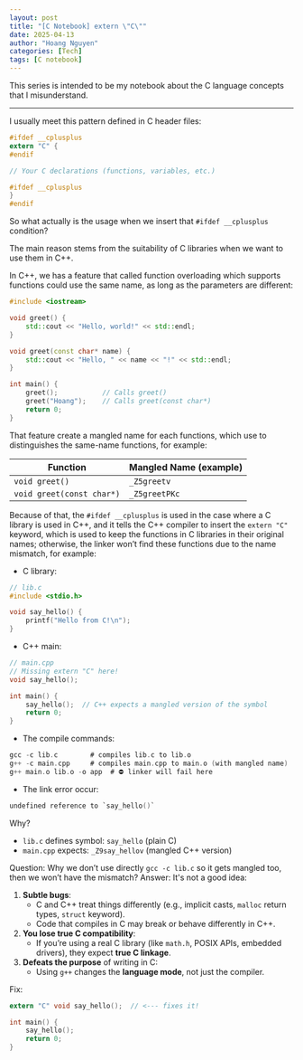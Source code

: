 ```yaml
---
layout: post
title: "[C Notebook] extern \"C\""
date: 2025-04-13
author: "Hoang Nguyen"
categories: [Tech]
tags: [C notebook]
---
```




This series is intended to be my notebook about the C language concepts that I misunderstand.

---

I usually meet this pattern defined in C header files: 

```c
#ifdef __cplusplus
extern "C" {
#endif

// Your C declarations (functions, variables, etc.)

#ifdef __cplusplus
}
#endif

```

So what actually is the usage when we insert that `#ifdef __cplusplus`  condition?

The main reason stems from the suitability of C libraries when we want to use them in C++.

In C++, we has a feature that called function overloading which supports functions could use the same name, as long as the parameters are different:

```cpp
#include <iostream>

void greet() {
    std::cout << "Hello, world!" << std::endl;
}

void greet(const char* name) {
    std::cout << "Hello, " << name << "!" << std::endl;
}

int main() {
    greet();           // Calls greet()
    greet("Hoang");    // Calls greet(const char*)
    return 0;
}

```

That feature create a mangled name for each functions, which use to distinguishes the same-name functions, for example:

| Function | Mangled Name (example) |
| --- | --- |
| `void greet()` | `_Z5greetv` |
| `void greet(const char*)` | `_Z5greetPKc` |

Because of that, the `#ifdef __cplusplus` is used in the case where a C library is used in C++, and it tells the C++ compiler to insert the `extern "C"` keyword, which is used to keep the functions in C libraries in their original names; otherwise, the linker won’t find these functions due to the name mismatch, for example:

- C library:

```c
// lib.c
#include <stdio.h>

void say_hello() {
    printf("Hello from C!\n");
}

```

- C++ main:

```c
// main.cpp
// Missing extern "C" here!
void say_hello();

int main() {
    say_hello();  // C++ expects a mangled version of the symbol
    return 0;
}

```

- The compile commands:

```c
gcc -c lib.c        # compiles lib.c to lib.o
g++ -c main.cpp     # compiles main.cpp to main.o (with mangled name)
g++ main.o lib.o -o app  # ⛔ linker will fail here
```

- The link error occur:

```c
undefined reference to `say_hello()`
```

Why?

- `lib.c` defines symbol: `say_hello` (plain C)
- `main.cpp` expects: `_Z9say_hellov` (mangled C++ version)

Question: Why we don’t use directly `gcc -c lib.c` so it gets mangled too, then we won’t have the mismatch?
Answer:  It's not a good idea:

1. **Subtle bugs**:
    - C and C++ treat things differently (e.g., implicit casts, `malloc` return types, `struct` keyword).
    - Code that compiles in C may break or behave differently in C++.
2. **You lose true C compatibility**:
    - If you’re using a real C library (like `math.h`, POSIX APIs, embedded drivers), they expect **true C linkage**.
3. **Defeats the purpose** of writing in C:
    - Using `g++` changes the **language mode**, not just the compiler.

Fix: 

```c
extern "C" void say_hello();  // <--- fixes it!

int main() {
    say_hello();
    return 0;
}
```